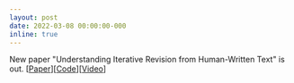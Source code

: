 ```yaml
---
layout: post
date: 2022-03-08 00:00:00-000
inline: true
---
```


New paper "Understanding Iterative Revision from Human-Written Text" is out. [[Paper](https://aclanthology.org/2022.acl-long.250/)][[Code](https://github.com/vipulraheja/IteraTeR)][[Video](https://aclanthology.org/2022.acl-long.250.mp4)]